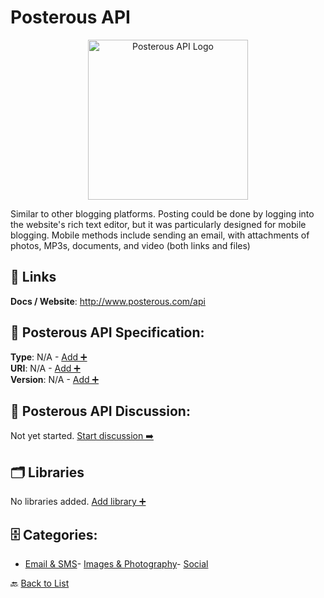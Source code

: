 # Posterous API
<p align="center">
    <img width="256" src="https://raw.githubusercontent.com/apis-list/apis-list/main/apis/posterous-api/logo_256x256.png" alt="Posterous API Logo"/>
</p>
Similar to other blogging platforms. Posting could be done by logging into the website's rich text editor, but it was particularly designed for mobile blogging. Mobile methods include sending an email, with attachments of photos, MP3s, documents, and video (both links and files)

##  🔗 Links
**Docs / Website**: http://www.posterous.com/api

## 🧬 Posterous API Specification:
**Type**: N/A - [Add ➕](https://github.com/apis-list/apis-list/edit/main/apis/posterous-api/posterous-api.yaml)  
**URI**: N/A - [Add ➕](https://github.com/apis-list/apis-list/edit/main/apis/posterous-api/posterous-api.yaml)  
**Version**: N/A - [Add ➕](https://github.com/apis-list/apis-list/edit/main/apis/posterous-api/posterous-api.yaml)

## 💬 Posterous API Discussion:
Not yet started. [Start discussion ➡️](https://github.com/apis-list/apis-list/discussions/new)

## 🗂️ Libraries

No libraries added. [Add library ➕](https://github.com/apis-list/apis-list/edit/main/apis/posterous-api/posterous-api.yaml)    


## 🗄️ Categories:
- [Email & SMS](https://github.com/apis-list/apis-list#email--sms-)- [Images & Photography](https://github.com/apis-list/apis-list#images--photography-)- [Social](https://github.com/apis-list/apis-list#social-)

🔙  [Back to List](https://github.com/apis-list/apis-list)
